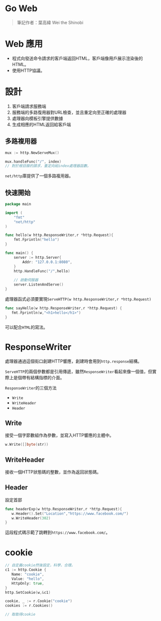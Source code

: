 # Go Web

> 筆記作者：葉高緯 Wei the Shinobi

# Web 應用

- 程式向發送命令請求的客戶端返回HTML，客戶端像用戶展示渲染後的HTML。
- 使用HTTP協議。

# 設計

1. 客戶端請求服務端
2. 服務端的多路復用器對URL檢查，並且重定向至正確的處理器
3. 處理器向模板引擎提供數據
4. 生成相應的HTML返回給客戶端

## 多路複用器

```go
mux := http.NewServeMux()

mux.handleFunc("/", index)
// 對於根目錄的請求，重定向給index處理器函數。
```

`net/http`庫提供了一個多路複用器。

## 快速開始

```go
package main

import (
	"fmt"
	"net/http"
)

func hello(w http.ResponseWriter,r *http.Request){
	fmt.Fprintln("hello")
}

func main() {
	server := http.Server{
		Addr: "127.0.0.1:8080",
	}
	http.HandleFunc("/",hello)
    
    // 啟動伺服器
	server.ListenAndServe()
}
```

處理器函式必須要實現`ServeHTTP(w http.ResponseWriter,r *http.Request)`

```go
func sayHello(w http.ResponseWriter,r *http.Request) {
   fmt.Fprintln(w,"<h1>hello</h1>")
}
```

可以配合`HTML`的寫法。

# ResponseWriter

處理器通過這個街口創建HTTP響應，創建時會用到`http.response`結構。

`ServeHTTP`的兩個參數都是引用傳遞，雖然`ResponseWriter`看起來像一個值，但實際上是個帶有結構指標的介面。

`ResponseWriter`的三個方法

- `Write`
- `WriteHeader`
- `Header`

## Write

接受一個字節數組作為參數，並寫入HTTP響應的主體中。

```go
w.Write([]byte(str))
```

## WriteHeader

接收一個HTTP狀態碼的整數，並作為返回狀態碼。

## Header

設定首部

```go
func headerExp(w http.ResponseWriter,r *http.Request){
   w.Header().Set("Location","https://www.facebook.com/")
   w.WriteHeader(302)
}
```

這段程式碼示範了跳轉到`https://www.facebook.com/`。

# cookie

```go
// 自定義cookie然後設定，科學，合理。
c1 := http.Cookie {
   Name: "cookie",
   Value: "hello",
   HttpOnly: true,
}
http.SetCookie(w,&c1)
```

```go
cookie, _ := r.Cookie("cookie")
cookies := r.Cookies()

// 取取得cookie
```

